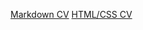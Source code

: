 [Markdown CV](https://AnnQK.github.io/rsschool-cv/cv) 
[HTML/CSS CV](https://annqk.github.io/rsschool-cv/)
